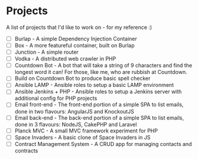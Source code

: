 # Projects

A list of projects that I'd like to work on - for my reference :)

- [ ] Burlap - A simple Dependency Injection Container
- [ ] Box - A more featureful container, built on Burlap
- [ ] Junction - A simple router
- [ ] Vodka - A distributed web crawler in PHP
- [ ] Countdown Bot - A bot that will take a string of 9 characters and find the longest word it can! For those, like me, who are rubbish at Countdown.
- [ ] Build on Countdown Bot to produce basic spell checker
- [ ] Ansible LAMP - Ansible roles to setup a basic LAMP environment
- [ ] Ansible Jenkins + PHP - Ansible roles to setup a Jenkins server with additional config for PHP projects
- [ ] Email front-end - The front-end portion of a simple SPA to list emails, done in two flavours: AngularJS and KnockoutJS
- [ ] Email back-end - The back-end portion of a simple SPA to list emails, done in 3 flavours: NodeJS, CakePHP and Laravel
- [ ] Planck MVC - A small MVC framework experiment for PHP
- [ ] Space Invaders - A basic clone of Space Invaders in JS
- [ ] Contract Management System - A CRUD app for managing contacts and contracts
